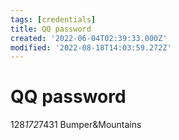 ```yaml
---
tags: [credentials]
title: QQ password
created: '2022-06-04T02:39:33.000Z'
modified: '2022-08-18T14:03:59.272Z'
---
```


# QQ password

128*172*7431
Bumper&Mountains
